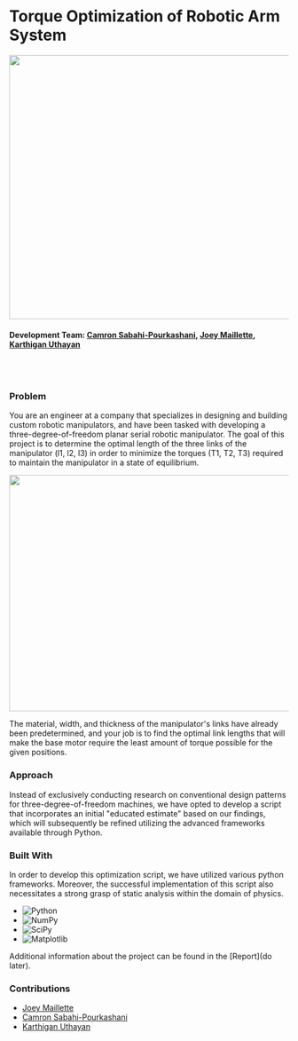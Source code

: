 # Torque Optimization of Robotic Arm System

<p align="center">
  <img width="910" height="476" src="https://user-images.githubusercontent.com/71158927/229153754-baeb0b9b-055f-4103-b1a4-484094e54173.png">
</p>

#### Development Team: [Camron Sabahi-Pourkashani](https://github.com/csabahi), [Joey Maillette](https://github.com/joeymaillette04), [Karthigan Uthayan](https://github.com/KarthiU)

<br /><br>

### Problem
You are an engineer at a company that specializes in designing and building custom robotic manipulators, and have been tasked with developing a three-degree-of-freedom planar serial robotic manipulator. The goal of this project is to determine the optimal length of the three links of the manipulator (l1, l2, l3) in order to minimize the torques (T1, T2, T3) required to maintain the manipulator in a state of equilibrium. 
<p align="center">
  <img width="600" height="426" src="https://user-images.githubusercontent.com/71158927/229880723-53248afc-5736-400b-8db0-16802040d28c.png">
</p>
The material, width, and thickness of the manipulator's links have already been predetermined, and your job is to find the optimal link lengths that will make the base motor require the least amount of torque possible for the given positions.


### Approach
Instead of exclusively conducting research on conventional design patterns for three-degree-of-freedom machines, we have opted to develop a script that incorporates an initial "educated estimate" based on our findings, which will subsequently be refined utilizing the advanced frameworks available through Python.



### Built With
In order to develop this optimization script, we have utilized various python frameworks. Moreover, the successful implementation of this script also necessitates a strong grasp of static analysis within the domain of physics.


* ![Python](https://img.shields.io/badge/python-3670A0?style=for-the-badge&logo=python&logoColor=ffdd54)
* ![NumPy](https://img.shields.io/badge/numpy-%23013243.svg?style=for-the-badge&logo=numpy&logoColor=white)
* ![SciPy](https://img.shields.io/badge/SciPy-%230C55A5.svg?style=for-the-badge&logo=scipy&logoColor=%white)
* ![Matplotlib](https://img.shields.io/badge/Matplotlib-%23ffffff.svg?style=for-the-badge&logo=Matplotlib&logoColor=black)

Additional information about the project can be found in the [Report](do later).

### Contributions

* [Joey Maillette](https://www.linkedin.com/in/joeymaillette/)
* [Camron Sabahi-Pourkashani](https://www.linkedin.com/in/camron-sabahi/)
* [Karthigan Uthayan](https://www.linkedin.com/in/karthiganu2004/)



